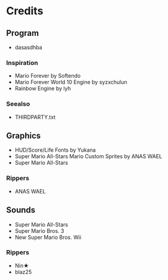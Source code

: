 # Credits

## Program

* dasasdhba

### Inspiration

* Mario Forever by Softendo
* Mario Forever World 10 Engine by syzxchulun
* Rainbow Engine by lyh

### Seealso

* THIRDPARTY.txt

## Graphics

* HUD/Score/Life Fonts by Yukana
* Super Mario All-Stars Mario Custom Sprites by ANAS WAEL
* Super Mario All-Stars

### Rippers

* ANAS WAEL

## Sounds

* Super Mario All-Stars
* Super Mario Bros. 3
* New Super Mario Bros. Wii

### Rippers

* Nin★
* blaz25

